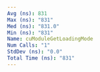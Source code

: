 ```yaml
---
Avg (ns): 831
Max (ns): "831"
Med (ns): "831.0"
Min (ns): "831"
Name: cuModuleGetLoadingMode
Num Calls: "1"
StdDev (ns): "0.0"
Total Time (ns): "831"
---
```

